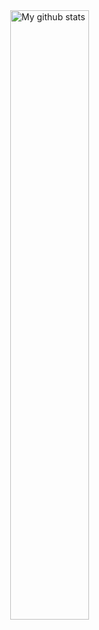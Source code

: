 <img style=" display: block; margin-left: auto;margin-right: auto; width: 50%;" src="https://github-readme-stats.vercel.app/api?username=AmJit&show_icons=true&theme=radical&count_private=true" alt="My github stats">

